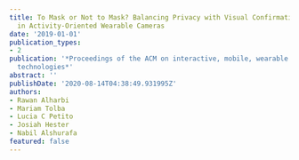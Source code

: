 ```yaml
---
title: To Mask or Not to Mask? Balancing Privacy with Visual Confirmation Utility
  in Activity-Oriented Wearable Cameras
date: '2019-01-01'
publication_types:
- 2
publication: '*Proceedings of the ACM on interactive, mobile, wearable and ubiquitous
  technologies*'
abstract: ''
publishDate: '2020-08-14T04:38:49.931995Z'
authors:
- Rawan Alharbi
- Mariam Tolba
- Lucia C Petito
- Josiah Hester
- Nabil Alshurafa
featured: false
---
```

